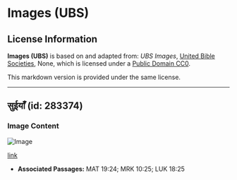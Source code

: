 # Images (UBS)

## License Information

**Images (UBS)** is based on and adapted from: _UBS Images_, [United Bible Societies](https://unitedbiblesocieties.org/), None, which is licensed under a [Public Domain CC0](https://creativecommons.org/public-domain/cc0/).

This markdown version is provided under the same license.



--------------------------------

## सुईयाँ (id: 283374)

### Image Content

![Image](https://cdn.aquifer.bible/aquifer-content/resources/Media/WEB-0499_needles.jpg)

[link](https://cdn.aquifer.bible/aquifer-content/resources/Media/WEB-0499_needles.jpg)

* **Associated Passages:** MAT 19:24; MRK 10:25; LUK 18:25

